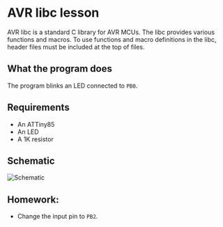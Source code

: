 # AVR libc lesson

AVR libc is a standard C library for AVR MCUs. The libc provides various
functions and macros. To use functions and macro definitions in the libc,
header files must be included at the top of files.

## What the program does

The program blinks an LED connected to `PB0`.

## Requirements

* An ATTiny85
* An LED
* A 1K resistor

## Schematic

![Schematic](kicad/avr-libc.svg)

## Homework:

* Change the input pin to `PB2`.
